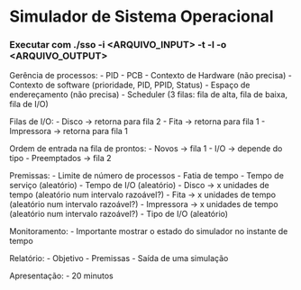 # Simulador de Sistema Operacional

### Executar com ./sso -i <ARQUIVO_INPUT> -t <TIMESLICE> -l <LIMITE DE PID> -o <ARQUIVO_OUTPUT>

Gerência de processos:
    - PID
    - PCB
        - Contexto de Hardware (não precisa)
        - Contexto de software (prioridade, PID, PPID, Status)
        - Espaço de endereçamento (não precisa)
    - Scheduler (3 filas: fila de alta, fila de baixa, fila de I/O)

Filas de I/O:
    - Disco -> retorna para fila 2
    - Fita -> retorna para fila 1
    - Impressora -> retorna para fila 1

Ordem de entrada na fila de prontos:
    - Novos -> fila 1
    - I/O -> depende do tipo
    - Preemptados -> fila 2

Premissas:
    - Limite de número de processos
    - Fatia de tempo
    - Tempo de serviço (aleatório)
    - Tempo de I/O (aleatório)
        - Disco -> x unidades de tempo (aleatório num intervalo razoável?)
        - Fita -> x unidades de tempo (aleatório num intervalo razoável?)
        - Impressora -> x unidades de tempo (aleatório num intervalo razoável?)
    - Tipo de I/O (aleatório)

Monitoramento:
    - Importante mostrar o estado do simulador no instante de tempo

Relatório:
    - Objetivo
    - Premissas
    - Saída de uma simulação

Apresentação:
    - 20 minutos